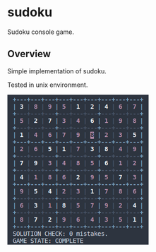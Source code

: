 # sudoku
Sudoku console game.

## Overview
Simple implementation of sudoku.

Tested in unix environment.

![Screenshot](docs/images/sample_sudoku_v0.0.0.png)
